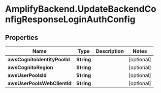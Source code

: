 # AmplifyBackend.UpdateBackendConfigResponseLoginAuthConfig

## Properties

Name | Type | Description | Notes
------------ | ------------- | ------------- | -------------
**awsCognitoIdentityPoolId** | **String** |  | [optional] 
**awsCognitoRegion** | **String** |  | [optional] 
**awsUserPoolsId** | **String** |  | [optional] 
**awsUserPoolsWebClientId** | **String** |  | [optional] 


